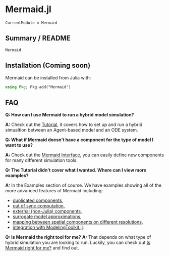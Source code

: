 # Mermaid.jl

```@meta
CurrentModule = Mermaid
```

## Summary / README

```@docs
Mermaid
```

## Installation (Coming soon)

Mermaid can be installed from Julia with:

```julia
using Pkg; Pkg.add("Mermaid")
```

## FAQ

**Q: How can I use Mermaid to run a hybrid model simulation?**

**A:** Check out the [Tutorial](@ref), it covers how to set up and run a hybrid simualtion between an Agent-based model and an ODE system.

**Q: What if Mermaid doesn't have a component for the type of model I want to use?**

**A:** Check out the [Mermaid Interface](@ref), you can easily define new components for many different simulation tools.

**Q: The Tutorial didn't cover what I wanted. Where can I view more examples?**

**A:** In the Examples section of course. We have examples showing all of the more advanced features of Mermaid including:

* [duplicated components](@ref "Advanced Duplicated Components"),
* [out of sync computation](@ref "Out of sync computation"),
* [external (non-Julia) components](@ref "External Components"),
* [surrogate model approximations](@ref "Surrogates"),
* [mapping between spatial components on different resolutions](@ref "Spatial maps"),
* [integration with ModelingToolkit.jl](@ref "ModelingToolkit Integration").

**Q: Is Mermaid the right tool for me?**
**A:** That depends on what type of hybrid simulation you are looking to run. Luckily, you can check out [Is Mermaid right for me?](@ref) and find out.
